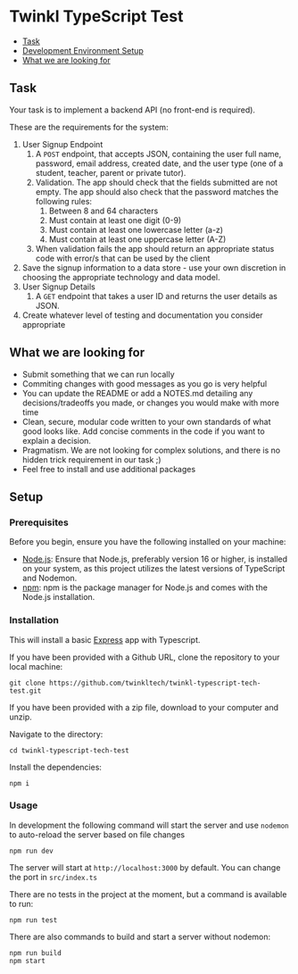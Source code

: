 # Twinkl TypeScript Test

- [Task](#task)
- [Development Environment Setup](#setup)
- [What we are looking for](#what-we-are-looking-for)

## Task

Your task is to implement a backend API (no front-end is required).

These are the requirements for the system:

1. User Signup Endpoint
    1. A `POST` endpoint, that accepts JSON, containing the user full name, password, email address, created date, and the user type (one of a student, teacher, parent or private tutor).
    1. Validation. The app should check that the fields submitted are not empty. The app should also check that the password matches the following rules:
        1. Between 8 and 64 characters
        1. Must contain at least one digit (0-9)
        1. Must contain at least one lowercase letter (a-z)
        1. Must contain at least one uppercase letter (A-Z)
    1. When validation fails the app should return an appropriate status code with error/s that can be used by the client
1. Save the signup information to a data store - use your own discretion in choosing the appropriate technology and data model.
1. User Signup Details
    1. A `GET` endpoint that takes a user ID and returns the user details as JSON.
1. Create whatever level of testing and documentation you consider appropriate

## What we are looking for

* Submit something that we can run locally
* Commiting changes with good messages as you go is very helpful
* You can update the README or add a NOTES.md detailing any decisions/tradeoffs you made, or changes you would make with more time
* Clean, secure, modular code written to your own standards of what good looks like. Add concise comments in the code if you want to explain a decision. 
* Pragmatism. We are not looking for complex solutions, and there is no hidden trick requirement in our task ;) 
* Feel free to install and use additional packages

## Setup

### Prerequisites

Before you begin, ensure you have the following installed on your machine:

- [Node.js](https://nodejs.org/): Ensure that Node.js, preferably version 16 or higher, is installed on your system, as this project utilizes the latest versions of TypeScript and Nodemon.
- [npm](https://www.npmjs.com/): npm is the package manager for Node.js and comes with the Node.js installation.

### Installation

This will install a basic [Express](https://expressjs.com/) app with Typescript.

If you have been provided with a Github URL, clone the repository to your local machine:

```
git clone https://github.com/twinkltech/twinkl-typescript-tech-test.git
```

If you have been provided with a zip file, download to your computer and unzip.

Navigate to the directory:

```
cd twinkl-typescript-tech-test
```

Install the dependencies:

```
npm i
```

### Usage

In development the following command will start the server and use `nodemon` to auto-reload the server based on file changes

```
npm run dev
```

The server will start at `http://localhost:3000` by default. You can change the port in `src/index.ts` 

There are no tests in the project at the moment, but a command is available to run:

```
npm run test
```

There are also commands to build and start a server without nodemon:

```
npm run build
npm start
```

